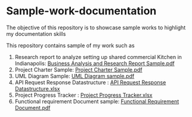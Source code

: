 # Sample-work-documentation
The objective of this repository is to showcase sample works to highlight my documentation skills

This repository contains sample of my work such as 

1. Research report to analyze setting up shared commercial Kitchen in Indianapolis: [Business Analysis and Research Report Sample.pdf](Business%20Analysis%20and%20Research%20Report%20Sample.pdf)
2. Project Charter Sample:  [Project Charter Sample.pdf](Project%20Charter%20Sample.pdf)
3. UML Diagram Sample:  [UML Diagram sample.pdf](UML%20Diagram%20sample.pdf)
4. API Request Response Datastructure : [API Request Response Datastructure.xlsx](API%20Request%20Response%20Datastructure.xlsx)
5. Project Progress Tracker : [Project Progress Tracker.xlsx](Project%20Progress%20Tracker.xlsx)
6. Functional requirement Document sample: [Functional Requirement Document.pdf](Functional%20Requirement%20Document.pdf)

